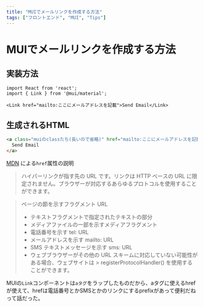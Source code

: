 ```yaml
---
title: "MUIでメールリンクを作成する方法"
tags: ["フロントエンド", "MUI", "Tips"]
---
```


# MUIでメールリンクを作成する方法

## 実装方法
```tsx
import React from 'react';
import { Link } from '@mui/material';

<Link href="mailto:ここにメールアドレスを記載">Send Email</Link>
```

## 生成されるHTML
```html
<a class="muiのclassたち(長いので省略)" href="mailto:ここにメールアドレスを記載">
  Send Email
</a>
```

[MDN](https://developer.mozilla.org/ja/docs/Web/HTML/Element/a#href) による`href`属性の説明

> ハイパーリンクが指す先の URL です。リンクは HTTP ベースの URL に限定されません。ブラウザーが対応するあらゆるプロトコルを使用することができます。

> ページの節を示すフラグメント URL
> - テキストフラグメントで指定されたテキストの部分
> - メディアファイルの一部を示すメディアフラグメント
> - 電話番号を示す tel: URL
> - メールアドレスを示す mailto: URL
> - SMS テキストメッセージを示す sms: URL
> - ウェブブラウザーがその他の URL スキームに対応していない可能性がある場合、ウェブサイトは > registerProtocolHandler() を使用することができます。

MUIの`Link`コンポーネントは`aタグ`をラップしたものだから、aタグに使えるhrefが使えて、hrefは電話番号とかSMSとかのリンクにするprefixがあって便利だねって話だった。

